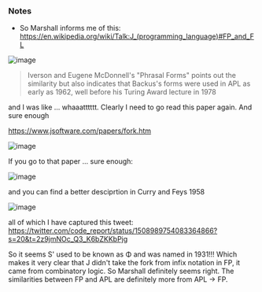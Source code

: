 ### Notes

* So Marshall informs me of this: https://en.wikipedia.org/wiki/Talk:J_(programming_language)#FP_and_FL

![image](https://user-images.githubusercontent.com/36027403/160737894-58c7e9bb-f8a7-4690-b786-c76a37e3ec43.png)

>  Iverson and Eugene McDonnell's "Phrasal Forms" points out the similarity but also indicates that Backus's forms were used in APL as early as 1962, well before his Turing Award lecture in 1978

and I was like ... whaaatttttt. Clearly I need to go read this paper again. And sure enough

https://www.jsoftware.com/papers/fork.htm

![image](https://user-images.githubusercontent.com/36027403/160738192-11f42b5b-cdd8-4514-9b97-2bea2a497315.png)

If you go to that paper ... sure enough: 

![image](https://user-images.githubusercontent.com/36027403/160738256-c008c7fc-cf6f-4a61-95ea-b6baec4045b3.png)

and you can find a better desciprtion in Curry and Feys 1958 

![image](https://user-images.githubusercontent.com/36027403/160738301-b2245571-29fb-4266-9759-6194b12fc062.png)

all of which I have captured this tweet: https://twitter.com/code_report/status/1508989754083364866?s=20&t=2z9jmNOc_Q3_K6bZKKbPjg

So it seems S' used to be known as Φ and was named in 1931!!! Which makes it very clear that J didn't take the fork from infix notation in FP, it came from combinatory logic. So Marshall definitely seems right. The similarities between FP and APL are definitely more from APL -> FP. 


